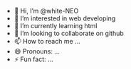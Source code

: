 - 👋 Hi, I’m @white-NEO
- 👀 I’m interested in web developing 
- 🌱 I’m currently learning html
- 💞️ I’m looking to collaborate on github
- 📫 How to reach me ...
- 😄 Pronouns: ...
- ⚡ Fun fact: ...

<!---
white-NEO/white-NEO is a ✨ special ✨ repository because its `README.md` (this file) appears on your GitHub profile.
You can click the Preview link to take a look at your changes.
--->
